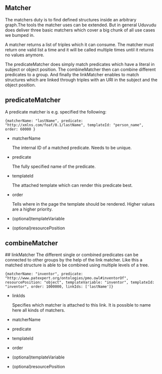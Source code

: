 Matcher
-------
The matchers duty is to find defined structures inside an arbitrary graph.The tools the matcher uses can be extended. But in general Uduvudu does deliver three basic matchers which cover a big chunk of all use cases we bumped in.

A matcher returns a list of triples which it can consume. The matcher must return one valid list a time and it will be called multiple times until it returns no values anymore.

The predicateMatcher does simply match predicates which have a literal in subject or object position. The combineMatcher then can combine different predicates to a group. And finally the linkMatcher enables to match structures which are linked through triples with an URI in the subject and the object position.

## predicateMatcher
A predicate matcher is e.g. specified the following:

`{matcherName: "lastName", predicate: "http://xmlns.com/foaf/0.1/lastName", templateId: "person_name", order: 60000 }`

  * matcherName
  
    The internal ID of a matched predicate. Needs to be unique.
  * predicate
  
    The fully specified name of the predicate.
  * templateId
  
    The attached template which can render this predicate best.
  * order
  
    Tells where in the page the template should be rendered. Higher values are a higher priority.
  * (optional)templateVariable
  * (optional)resourcePosition

## combineMatcher


## linkMatcher
The different single or combined predicates can be connected to other groups by the help of the link matcher. Like this a matched structure is able to be combined using multiple levels of a tree. 

`{matcherName: "inventor", predicate: "http://www.patexpert.org/ontologies/pmo.owl#inventorOf", resourcePosition: "object", templateVariable: "inventor", templateId: "inventor", order: 1000000, linkIds: ['lastName']}`
  * linkIds
  
    Specifies which matcher is attached to this link. It is possible to name here all kinds of matchers.
  * matcherName
  * predicate
  * templateId
  * order
  * (optional)templateVariable
  * (optional)resourcePosition
